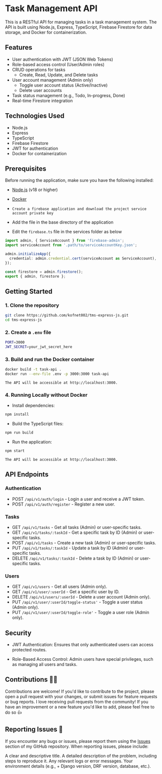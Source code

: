 # Task Management API

This is a RESTful API for managing tasks in a task management system. The API is built using Node.js, Express, TypeScript, Firebase Firestore for data storage, and Docker for containerization.

## Features

- User authentication with JWT (JSON Web Tokens)
- Role-based access control (User/Admin roles)
- CRUD operations for tasks
  - Create, Read, Update, and Delete tasks
- User account management (Admin only)
  - Toggle user account status (Active/Inactive)
  - Delete user accounts
- Task status management (e.g., Todo, In-progress, Done)
- Real-time Firestore integration

## Technologies Used

- Node.js
- Express
- TypeScript
- Firebase Firestore
- JWT for authentication
- Docker for containerization

## Prerequisites

Before running the application, make sure you have the following installed:

- [Node.js](https://nodejs.org/) (v18 or higher)
- [Docker](https://www.docker.com/)

- `Create a firebase application and download the project service account private key`

- Add the file in the base directory of the application

- Edit the `firebase.ts` file in the services folder as below

```typescript
import admin, { ServiceAccount } from 'firebase-admin';
import serviceAccount from '.path/to/serviceAccountKey.json';

admin.initializeApp({
  credential: admin.credential.cert(serviceAccount as ServiceAccount),
});

const firestore = admin.firestore();
export { admin, firestore };
```

## Getting Started

### 1. Clone the repository

```bash
git clone https://github.com/kofnet002/tms-express-js.git
cd tms-express-js
```

### 2. Create a `.env` file

```bash
PORT=3000
JWT_SECRET=your_jwt_secret_here
```

### 3. Build and run the Docker container

```bash
docker build -t task-api .
docker run --env-file .env -p 3000:3000 task-api
```

`The API will be accessible at http://localhost:3000.`

### 4. Running Locally without Docker

- Install dependencies:

```bash
npm install
```

- Build the TypeScript files:

```bash
npm run build
```

- Run the application:

```bash
npm start
```

`The API will be accessible at http://localhost:3000.`

## API Endpoints

### Authentication

- POST `/api/v1/auth/login` - Login a user and receive a JWT token.
- POST `/api/v1/auth/register` - Register a new user.

### Tasks

- GET `/api/v1/tasks` - Get all tasks (Admin) or user-specific tasks.
- GET `/api/v1/tasks/:taskId` - Get a specific task by ID (Admin) or user-specific tasks.
- POST `/api/v1/tasks` - Create a new task (Admin) or user-specific tasks.
- PUT `/api/v1/tasks/:taskId` - Update a task by ID (Admin) or user-specific tasks.
- DELETE `/api/v1/tasks/:taskId` - Delete a task by ID (Admin) or user-specific tasks.

### Users

- GET `/api/v1/users` - Get all users (Admin only).
- GET `/api/v1/user/:userId` - Get a specific user by ID.
- DELETE `/api/v1/users/:userId` - Delete a user account (Admin only).
- PUT `/api/v1/user/:userId/toggle-status'` - Toggle a user status (Admin only).
- PUT `/api/v1/user/:userId/toggle-role'` - Toggle a user role (Admin only).

## Security

- JWT Authentication: Ensures that only authenticated users can access protected routes.

- Role-Based Access Control: Admin users have special privileges, such as managing all users and tasks.

## Contributions 💁🏼

Contributions are welcome! If you'd like to contribute to the project, please open a pull request with your changes, or submit issues for feature requests or bug reports.
I love receiving pull requests from the community! If you have an improvement or a new feature you'd like to add, please feel free to do so 👍

## Reporting Issues 🚩

If you encounter any bugs or issues, please report them using the <a href="https://github.com/kofnet002/tms-express-js/issues">Issues</a> section of my GitHub repository. When reporting issues, please include:

A clear and descriptive title.
A detailed description of the problem, including steps to reproduce it.
Any relevant logs or error messages. Your environment details (e.g., + Django version, DRF version, database, etc.).
